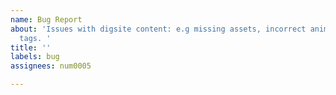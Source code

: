 ```yaml
---
name: Bug Report
about: 'Issues with digsite content: e.g missing assets, incorrect animations, misnamed
  tags. '
title: ''
labels: bug
assignees: num0005

---
```



